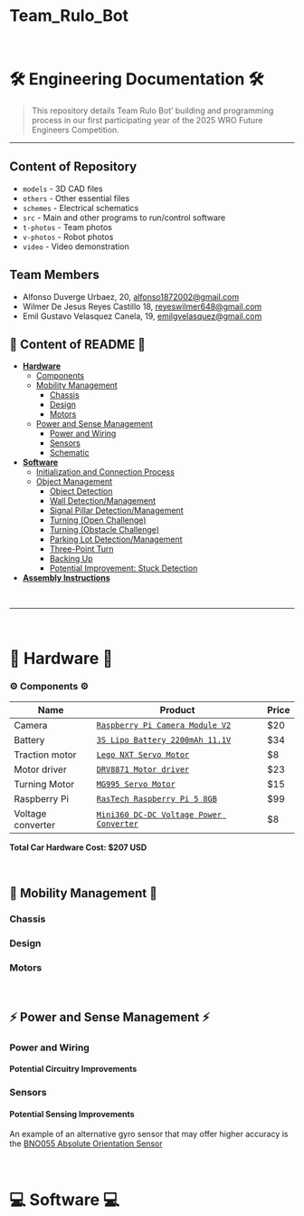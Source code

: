 # Team_Rulo_Bot
&nbsp;

🛠️ Engineering Documentation 🛠️
======

> This repository details Team Rulo Bot’ building and programming process in our first participating year of the 2025 WRO Future Engineers Competition.
&nbsp; 

---

## Content of Repository 
* `models` - 3D CAD files
* `others` - Other essential files
* `schemes` - Electrical schematics
* `src` - Main and other programs to run/control software
* `t-photos` - Team photos
* `v-photos` - Robot photos
* `video` - Video demonstration
&nbsp; 

Team Members
---

* Alfonso Duverge Urbaez, 20, alfonso1872002@gmail.com
* Wilmer De Jesus Reyes Castillo 18, reyeswilmer648@gmail.com
* Emil Gustavo Velasquez Canela, 19, emilgvelasquez@gmail.com



## 📖 Content of README 📖
* **[Hardware](#-hardware-)**
  * [Components](#%EF%B8%8F-components-%EF%B8%8F)
  * [Mobility Management](#-mobility-management-)
    * [Chassis](#chassis)
    * [Design](#design)
    * [Motors](#motors)
  * [Power and Sense Management](#-power-and-sense-management-)
    * [Power and Wiring](#power-and-wiring)
    * [Sensors](#sensors)
    * [Schematic](#schematic)
* **[Software](#-software-)**
  * [Initialization and Connection Process](#-initialization-and-connection-process-)
  * [Object Management](#object-management)
    *  [Object Detection](#object-detection--open-challenge--obstacle-challenge-)
    *  [Wall Detection/Management](#wall-detectionmanagement--open-challenge--obstacle-challenge-)
    *  [Signal Pillar Detection/Management](#signal-pillar-detectionmanagement--obstacle-challenge-)
    *  [Turning (Open Challenge)](#turning--open-challenge-)
    *  [Turning (Obstacle Challenge)](#turning--obstacle-challenge-)
    *  [Parking Lot Detection/Management](#parking-lot-detectionmanagement--obstacle-challenge-)
    *  [Three-Point Turn](#three-point-turn--obstacle-challenge-)
    *  [Backing Up](#backing-up--obstacle-challenge-)
    *  [Potential Improvement: Stuck Detection](#potential-improvement-stuck-detection--open-challenge--obstacle-challenge-)
* **[Assembly Instructions](#-complete-assembly-instructions-)**
  
&nbsp;

---

&nbsp;

🤖 Hardware 🤖
===


### ⚙️ Components ⚙️

| Name | Product | Price |
| ----------- | ----------- | ----------- |
| Camera | [`Raspberry Pi Camera Module V2`](https://a.co/d/9sWVjcM) | $20 | 
| Battery | [`3S Lipo Battery 2200mAh 11.1V`](https://a.co/d/3V4ITBv) | $34 | 
| Traction motor | [`Lego NXT Servo Motor`](https://ebay.us/m/edWc1H) | $8 |
| Motor driver | [`DRV8871 Motor driver`](https://a.co/d/99h8can) | $23 |
| Turning Motor | [`MG995 Servo Motor`](https://a.co/d/fiWS9WQ) | $15 |
| Raspberry Pi | [`RasTech Raspberry Pi 5 8GB`](https://a.co/d/0iE3Rae) | $99 |
| Voltage converter | [`Mini360 DC-DC Voltage Power Converter`](https://a.co/d/gaePhae) | $8 |

**Total Car Hardware Cost: $207 USD**


&nbsp;

🚗 Mobility Management 🚗
---

### Chassis


### Design 



### Motors




&nbsp;

⚡ Power and Sense Management ⚡
---

### Power and Wiring


#### Potential Circuitry Improvements

### Sensors



#### Potential Sensing Improvements

An example of an alternative gyro sensor that may offer higher accuracy is the [BNO055 Absolute Orientation Sensor](https://www.pishop.ca/product/adafruit-9-dof-absolute-orientation-imu-fusion-breakout-bno055/)

&nbsp;

💻 Software 💻
===
  





&nbsp;
   
     
